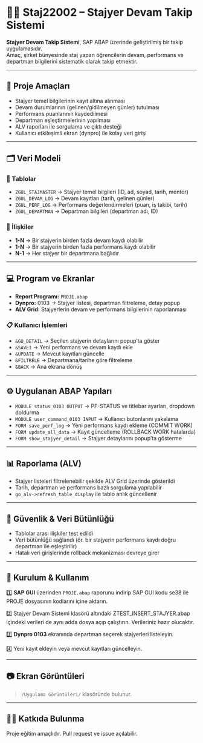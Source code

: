 # 👨‍💻 Staj22002 – Stajyer Devam Takip Sistemi  

**Stajyer Devam Takip Sistemi**, SAP ABAP üzerinde geliştirilmiş bir takip uygulamasıdır.  
Amaç, şirket bünyesinde staj yapan öğrencilerin devam, performans ve departman bilgilerini sistematik olarak takip etmektir.  

---

## 📌 Proje Amaçları
- Stajyer temel bilgilerinin kayıt altına alınması  
- Devam durumlarının (gelinen/gidilmeyen günler) tutulması  
- Performans puanlarının kaydedilmesi  
- Departman eşleştirmelerinin yapılması  
- ALV raporları ile sorgulama ve çıktı desteği  
- Kullanıcı etkileşimli ekran (dynpro) ile kolay veri girişi  

---

## 🗂️ Veri Modeli  

### 📑 Tablolar
- `ZGUL_STAJMASTER` → Stajyer temel bilgileri (ID, ad, soyad, tarih, mentor)  
- `ZGUL_DEVAM_LOG` → Devam kayıtları (tarih, gelinen günler)  
- `ZGUL_PERF_LOG` → Performans değerlendirmeleri (puan, iş takibi, tarih)  
- `ZGUL_DEPARTMAN` → Departman bilgileri (departman adı, ID)  

### 🔗 İlişkiler
- **1-N** → Bir stajyerin birden fazla devam kaydı olabilir  
- **1-N** → Bir stajyerin birden fazla performans kaydı olabilir  
- **N-1** → Her stajyer bir departmana bağlıdır  

---

## 💻 Program ve Ekranlar
- **Report Programı:** `PROJE.abap`  
- **Dynpro:** 0103 → Stajyer listesi, departman filtreleme, detay popup  
- **ALV Grid:** Stajyerlerin devam ve performans bilgilerinin raporlanması


### 📋 Kullanıcı İşlemleri
- `&GO_DETAIL` → Seçilen stajyerin detaylarını popup’ta göster  
- `&SAVE1` → Yeni performans ve devam kaydı ekle  
- `&UPDATE` → Mevcut kayıtları güncelle  
- `&FILTRELE` → Departmana/tarihe göre filtreleme  
- `&BACK` → Ana ekrana dönüş  

---

## ⚙️ Uygulanan ABAP Yapıları
- `MODULE status_0103 OUTPUT` → PF-STATUS ve titlebar ayarları, dropdown doldurma  
- `MODULE user_command_0103 INPUT` → Kullanıcı butonlarını yakalama  
- `FORM save_perf_log` → Yeni performans kaydı ekleme (COMMIT WORK)  
- `FORM update_all_data` → Kayıt güncelleme (ROLLBACK WORK hatalarda)  
- `FORM show_stajyer_detail` → Stajyer detaylarını popup’ta gösterme  

---

## 📊 Raporlama (ALV)
- Stajyer listeleri filtrelenebilir şekilde ALV Grid üzerinde gösterildi  
- Tarih, departman ve performans bazlı sorgulama yapılabilir  
- `go_alv->refresh_table_display` ile tablo anlık güncellenir  

---

## 🔐 Güvenlik & Veri Bütünlüğü
- Tablolar arası ilişkiler test edildi  
- Veri bütünlüğü sağlandı (ör. bir stajyerin performans kaydı doğru departman ile eşleştirilir)  
- Hatalı veri girişlerinde rollback mekanizması devreye girer  

---

## 🚀 Kurulum & Kullanım
1️⃣ **SAP GUI** üzerinden `PROJE.abap` raporunu indirip SAP GUI kodu se38 ile PROJE dosyasının kodlarını içine aktarın.

2️⃣ Stajyer Devam Sistemi klasörü altındaki ZTEST_INSERT_STAJYER.abap içindeki verileri de aynı adda dosya açıp çalıştırın. Verileriniz hazır olucaktır.

3️⃣ **Dynpro 0103** ekranında departman seçerek stajyerleri listeleyin. 

4️⃣ Yeni kayıt ekleyin veya mevcut kayıtları güncelleyin.  

---

## 📷 Ekran Görüntüleri
> `/Uygulama Görüntüleri/` klasöründe bulunur.  

---

## 👩‍💻 Katkıda Bulunma
Proje eğitim amaçlıdır. Pull request ve issue açılabilir.  
